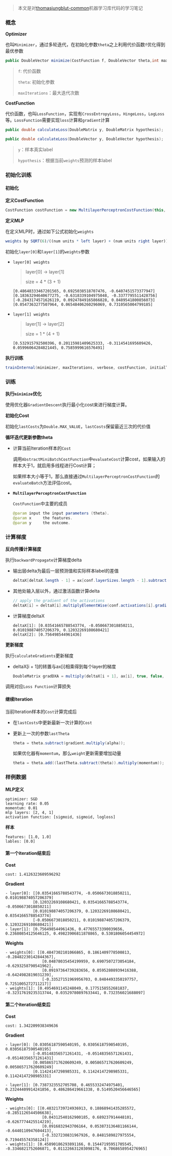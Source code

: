 > 本文是对[thomasjungblut-common](https://github.com/thomasjungblut/thomasjungblut-common)机器学习库代码的学习笔记
### 概念

**Optimizer**

也叫`Minimizer`，通过多轮迭代，在初始化参数`theta`之上利用代价函数`f`优化得到最优参数

```java
public DoubleVector minimize(CostFunction f, DoubleVector theta,int maxIterations);
```

> `f`: 代价函数
>
> `theta`: 初始化参数
>
> `maxIterations`：最大迭代次数

**CostFunction**

代价函数，也叫`LossFunction`，实现有`CrossEntropyLoss`，`HingeLoss`，`LogLoss`等。`LossFunction`需要实现`loss`计算和`gradient`计算

```java
public double calculateLoss(DoubleMatrix y, DoubleMatrix hypothesis);

public double calculateLoss(DoubleVector y, DoubleVector hypothesis);
```

> `y`：样本真实label
>
> `hypothesis`：根据当前`weights`预测的样本label

### 初始化训练

#### 初始化

**定义CostFunction**

```java
CostFunction costFunction = new MultilayerPerceptronCostFunction(this, features, outcome);
```

**定义MLP**

在定义MLP时，通过如下公式初始化`weights`

```mathematica
weights by SQRT(6)/((num units * left layer) + (num units right layer)) 
```

初始化`layer[0]`和`layer[1]`的`weights`参数

- `layer[0] weights`

  > layer[0] -> layer[1]
  >
  > size = 4 * (3 + 1)

  ```properties
  [0.48648333467201565, 0.6925038518707476, -0.6407451573377947]
  [0.18363294640677275, -0.6318339104975048, -0.3377795511428756]
  [-0.2843174571626119, 0.09247849165866828, 0.8489541800856073]
  [0.0547363277507964, 0.06548406260296069, 0.7310565004799185]
  ```

- `layer[1] weights`

  > layer[1] -> layer[2]
  >
  > size = 1 * (4 + 1)

  ```properties
  [0.532915792500396, 0.20115981409625333, -0.3114541695609426, 0.05996064284821445, 0.7585999616576491]
  ```

**执行训练**

```java
trainInternal(minimizer, maxIterations, verbose, costFunction, initialTheta);
```

### 训练

**执行`minimize`优化**

使用优化器`GradientDescent`执行最小化cost来进行梯度计算。

**初始化Cost**

初始化`lastCosts`为`Double.MAX_VALUE`，`lastCosts`保留最近三次的代价值

**循环迭代更新参数theta**

- 计算当前Iteration样本的`Cost`

  调用`AbstractMiniBatchCostFunction`中`evaluateCost`计算cost，如果输入的样本大于1，就启用多线程进行Cost计算；

  如果样本大小等于1，那么直接通过`MultilayerPerceptronCostFunction`的`evaluateBatch`方法评估cost。

- **`MultilayerPerceptronCostFunction`**

  `CostFunction`中主要的成员

  ```java
  @param input the input parameters (theta).
  @param x     the features.
  @param y     the outcome.
  ```

### 计算梯度

**反向传播计算梯度**

执行`backwardPropagate`计算梯度delta

- 输出层delta为最后一层预测值和实际样本label的差值

  ```java
  deltaX[deltaX.length - 1] = ax[conf.layerSizes.length - 1].subtract(y);
  ```

- 其他处输入层以外，通过激活函数计算delta

  ```java
  // apply the gradient of the activations
  deltaX[i] = deltaX[i].multiplyElementWise(conf.activations[i].gradient(zx[i]));
  ```

- 计算梯度deltaX

  ```properties
  deltaX[1]: [0.03541665788543774, -0.0506673018850211, 0.010198874057206379, 0.12032269108680421]
  deltaX[2]: [0.756498544961436]
  ```

**更新梯度**

执行`calculateGradients`更新梯度

- deltaX[i + 1]的转置与ax[i]相乘得到每个layer的梯度

  ```java
  DoubleMatrix gradDXA = multiply(deltaX[i + 1], ax[i], true, false, conf);
  ```

调用对应`Loss Function`计算损失

#### 继续Iteration

当前Iteration样本的`Cost`计算完成后

- 在`lastCosts`中更新最新一次计算的`Cost`

- 更新上一次的参数`lastTheta`

  ```java
  theta = theta.subtract(gradient.multiply(alpha));
  ```

  如果优化器有`momentum`，那么`weight`更新需要增加动量

  ```java
  theta = theta.add((lastTheta.subtract(theta)).multiply(momentum));
  ```

### 样例数据

**MLP定义**

```properties
optimizer: SGD
learning rate: 0.05
momentum: 0.01
mlp layers: [2, 4, 1]
activation function: [sigmoid, sigmoid, logloss]
```

**样本**

```properties
features: [1.0, 1.0]
lables: [0.0]
```

#### 第一个iteration结束后

**Cost**

```properties
cost: 1.4126323609596292
```

**Gradient**

```properties
- layer[0]: [[0.03541665788543774, -0.0506673018850211, 0.010198874057206379]
			[0.12032269108680421, 0.03541665788543774, -0.0506673018850211]
            [0.010198874057206379, 0.12032269108680421, 0.03541665788543774]
            [-0.0506673018850211, 0.010198874057206379, 0.12032269108680421]]
- layer[1]: [0.756498544961436, 0.47765573390039656, 0.23680854125646125, 0.49823906811878865, 0.5301806054454972]
```

**Weights**

```properties
- weights[0]: [[0.4847302101066865, 0.1861409778500813, -0.28482230142844367],
				[0.04878035454199959, 0.6907507273054184, -0.6293258790541962],
				[0.09197364739283656, 0.05952808939416388, -0.6424982819031239],
                [-0.33527151969956703, 0.8484493358197757, 0.7251005272711217]]
- weights[1]: [0.4954691145248049, 0.1775158552681837, -0.32317619235313744, 0.03529780897633441, 0.732356021688097]
```



#### 第二个iteration结束后

**Cost**

```properties
cost: 1.342209938349636
```

**Gradient**

```properties
- layer[0]: [0.03056187590540195, 0.03056187590540195, 0.03056187590540195]
			[-0.05148356571261431, -0.05148356571261431, -0.05148356571261431]
			[0.005865717620609249, 0.005865717620609249, 0.005865717620609249]
			[0.11424147298985331, 0.11424147298985331, 0.11424147298985331]

- layer[1]: [0.7387323552705708, 0.4655332474975401, 0.23244409914241856, 0.486286419661338, 0.5149520456646565]
```

**Weights**

```properties
- weights[0]: [[0.48321739724936913, 0.18868941435285572, -0.2851126544506638],
				[0.04312540162900185, 0.689237914448101, -0.6267774425514219], 
				[0.0916832943706164, 0.053873136481166144, -0.6440110947604413], 
				[-0.3327230831967926, 0.8481589827975554, 0.719445574358124]]
- weights[1]: [0.45890186293891166, 0.15447195951705545, -0.3346821752606871, 0.011226631203098176, 0.7068658954276965]
```

